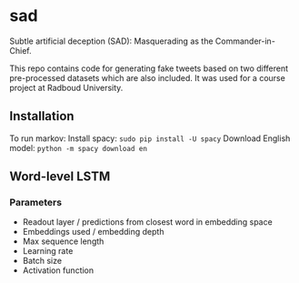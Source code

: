 # sad
Subtle artificial deception (SAD):  Masquerading as the Commander-in-Chief.

This repo contains code for generating fake tweets based on two different pre-processed datasets which are also included. It was used for a course project at Radboud University.

## Installation

To run markov:
Install spacy: `sudo pip install -U spacy`
Download English model: `python -m spacy download en`

## Word-level LSTM

### Parameters 
* Readout layer / predictions from closest word in embedding space
* Embeddings used / embedding depth
* Max sequence length 
* Learning rate
* Batch size
* Activation function
